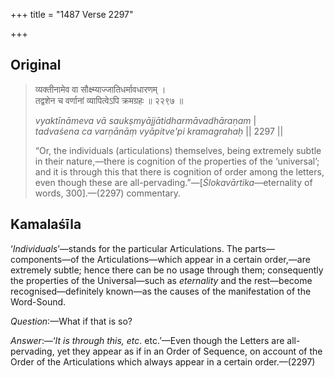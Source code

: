 +++
title = "1487 Verse 2297"

+++
## Original 
>
> व्यक्तीनामेव वा सौक्ष्म्याज्जातिधर्मावधारणम् ।  
> तद्वशेन च वर्णानां व्यापित्वेऽपि क्रमग्रहः ॥ २२९७ ॥ 
>
> *vyaktīnāmeva vā saukṣmyājjātidharmāvadhāraṇam* \|  
> *tadvaśena ca varṇānāṃ vyāpitve'pi kramagrahaḥ* \|\| 2297 \|\| 
>
> “Or, the individuals (articulations) themselves, being extremely subtle in their nature,—there is cognition of the properties of the ‘universal’; and it is through this that there is cognition of order among the letters, even though these are all-pervading.”—[*Ślokavārtika*—eternality of words, 300].—(2297) commentary.



## Kamalaśīla

‘*Individuals*’—stands for the particular Articulations. The parts—components—of the Articulations—which appear in a certain order,—are extremely subtle; hence there can be no usage through them; consequently the properties of the Universal—such as *eternality* and the rest—become recognised—definitely known—as the causes of the manifestation of the Word-Sound.

*Question*:—What if that is so?

*Answer*:—‘*It is through this, etc*. etc.’—Even though the Letters are all-pervading, yet they appear as if in an Order of Sequence, on account of the Order of the Articulations which always appear in a certain order.—(2297)


